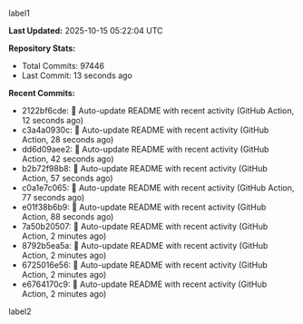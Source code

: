 
label1 
<!-- ACTIVITY_START -->
**Last Updated:** 2025-10-15 05:22:04 UTC

**Repository Stats:**
- Total Commits: 97446
- Last Commit: 13 seconds ago

**Recent Commits:**
- 2122bf6cde: 🤖 Auto-update README with recent activity (GitHub Action, 12 seconds ago)
- c3a4a0930c: 🤖 Auto-update README with recent activity (GitHub Action, 28 seconds ago)
- dd6d09aee2: 🤖 Auto-update README with recent activity (GitHub Action, 42 seconds ago)
- b2b72f98b8: 🤖 Auto-update README with recent activity (GitHub Action, 57 seconds ago)
- c0a1e7c065: 🤖 Auto-update README with recent activity (GitHub Action, 77 seconds ago)
- e01f38b6b9: 🤖 Auto-update README with recent activity (GitHub Action, 88 seconds ago)
- 7a50b20507: 🤖 Auto-update README with recent activity (GitHub Action, 2 minutes ago)
- 8792b5ea5a: 🤖 Auto-update README with recent activity (GitHub Action, 2 minutes ago)
- 6725016e56: 🤖 Auto-update README with recent activity (GitHub Action, 2 minutes ago)
- e6764170c9: 🤖 Auto-update README with recent activity (GitHub Action, 2 minutes ago)
<!-- ACTIVITY_END -->

label2
